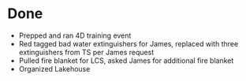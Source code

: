 # Done

- Prepped and ran 4D training event
- Red tagged bad water extinguishers for James, replaced with three extinguishers from TS per James request
- Pulled fire blanket for LCS, asked James for additional fire blanket
- Organized Lakehouse
